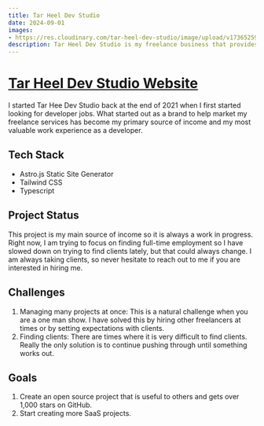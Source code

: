 ```yaml
---
title: Tar Heel Dev Studio
date: 2024-09-01
images:
- https://res.cloudinary.com/tar-heel-dev-studio/image/upload/v1736525991/thdsscreenshot_noebwd.png
description: Tar Heel Dev Studio is my freelance business that provides full-stack development, marketing, and design services for small businesses.
---
```


# [Tar Heel Dev Studio Website](https://tarheeldevstudio.com)

I started Tar Hee Dev Studio back at the end of 2021 when I first started looking for developer jobs. What started out as a brand to help market my freelance services has become my primary source of income and my most valuable work experience as a developer. 

## Tech Stack

- Astro.js Static Site Generator
- Tailwind CSS
- Typescript

## Project Status 

This project is my main source of income so it is always a work in progress. Right now, I am trying to focus on finding full-time employment so I have slowed down on trying to find clients lately, but that could always change. I am always taking clients, so never hesitate to reach out to me if you are interested in hiring me.

## Challenges

1. Managing many projects at once: This is a natural challenge when you are a one man show. I have solved this by hiring other freelancers at times or by setting expectations with clients.
2. Finding clients: There are times where it is very difficult to find clients. Really the only solution is to continue pushing through until something works out.

## Goals

1. Create an open source project that is useful to others and gets over 1,000 stars on GitHub.
2. Start creating more SaaS projects.